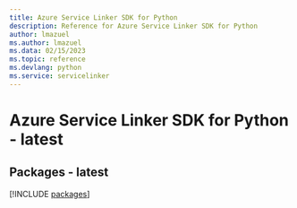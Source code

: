 ```yaml
---
title: Azure Service Linker SDK for Python
description: Reference for Azure Service Linker SDK for Python
author: lmazuel
ms.author: lmazuel
ms.data: 02/15/2023
ms.topic: reference
ms.devlang: python
ms.service: servicelinker
---
```

# Azure Service Linker SDK for Python - latest
## Packages - latest
[!INCLUDE [packages](service-linker-index.md)]